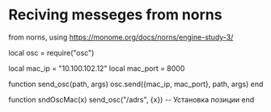 #  Reciving messeges from norns 


from norns, using 
https://monome.org/docs/norns/engine-study-3/

local osc = require("osc")


local mac_ip = "10.100.102.12"
local mac_port = 8000

function send_osc(path, args)
    osc.send({mac_ip, mac_port}, path, args)
end

function sndOscMac(x)
    send_osc("/adrs", {x}) -- Установка позиции
end

